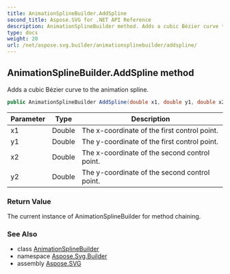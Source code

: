 ```yaml
---
title: AnimationSplineBuilder.AddSpline
second_title: Aspose.SVG for .NET API Reference
description: AnimationSplineBuilder method. Adds a cubic Bézier curve to the animation spline
type: docs
weight: 20
url: /net/aspose.svg.builder/animationsplinebuilder/addspline/
---
```

## AnimationSplineBuilder.AddSpline method

Adds a cubic Bézier curve to the animation spline.

```csharp
public AnimationSplineBuilder AddSpline(double x1, double y1, double x2, double y2)
```

| Parameter | Type | Description |
| --- | --- | --- |
| x1 | Double | The x-coordinate of the first control point. |
| y1 | Double | The y-coordinate of the first control point. |
| x2 | Double | The x-coordinate of the second control point. |
| y2 | Double | The y-coordinate of the second control point. |

### Return Value

The current instance of AnimationSplineBuilder for method chaining.

### See Also

* class [AnimationSplineBuilder](../)
* namespace [Aspose.Svg.Builder](../../../aspose.svg.builder/)
* assembly [Aspose.SVG](../../../)
